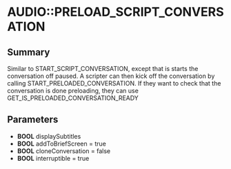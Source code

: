 # AUDIO::PRELOAD_SCRIPT_CONVERSATION

## Summary
Similar to START_SCRIPT_CONVERSATION, except that is starts the conversation off paused.  A scripter can then kick off the conversation
by calling START_PRELOADED_CONVERSATION.  If they want to check that the conversation is done preloading, they can use GET_IS_PRELOADED_CONVERSATION_READY

## Parameters
* **BOOL** displaySubtitles
* **BOOL** addToBriefScreen = true
* **BOOL** cloneConversation = false
* **BOOL** interruptible = true